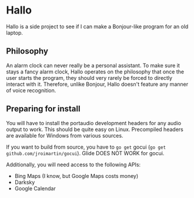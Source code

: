 # Hallo
Hallo is a side project to see if I can make a Bonjour-like program for an old laptop.

## Philosophy
An alarm clock can never really be a personal assistant. To make sure it stays a fancy alarm clock, Hallo operates on the philosophy that once the user starts the program, they should very rarely be forced to directly interact with it. Therefore, unlike Bonjour, Hallo doesn't feature any manner of voice recognition. 

## Preparing for install
You will have to install the portaudio development headers for any audio output to work. This should be quite easy on Linux. Precompiled headers are available for Windows from various sources.

If you want to build from source, you have to `go get` gocui (`go get github.com/jroimartin/gocui`). Glide DOES NOT WORK for gocui.

Additionally, you will need access to the following APIs:
- Bing Maps (I know, but Google Maps costs money)
- Darksky
- Google Calendar
